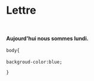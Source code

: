 # Lettre
&nbsp;


**Aujourd'hui nous sommes lundi.**
&nbsp;


`body{`
&nbsp;

`backgroud-color:blue;`
&nbsp;

`}`

